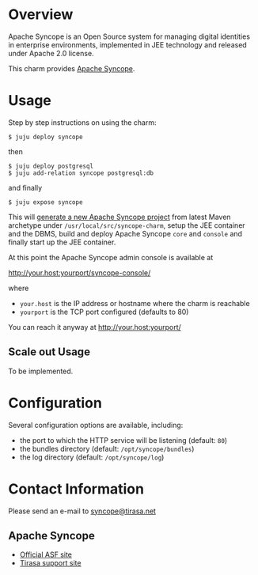 # Overview

Apache Syncope is an Open Source system for managing digital identities in enterprise environments, implemented in JEE technology and released under Apache 2.0 license.

This charm provides [Apache Syncope](http://syncope.apache.org).

# Usage

Step by step instructions on using the charm:

```
$ juju deploy syncope
```

then

```
$ juju deploy postgresql
$ juju add-relation syncope postgresql:db
```

and finally

```
$ juju expose syncope
```

This will [generate a new Apache Syncope project](https://cwiki.apache.org/confluence/display/SYNCOPE/Create+a+new+Syncope+project#CreateanewSyncopeproject-Createnewproject) from latest Maven archetype under `/usr/local/src/syncope-charm`, setup the JEE container and the DBMS, build and deploy Apache Syncope `core` and `console` and finally start up the JEE container.

At this point the Apache Syncope admin console is available at 

http://your.host:yourport/syncope-console/ 

where 

 * `your.host` is the IP address or hostname where the charm is reachable
 * `yourport` is the TCP port configured (defaults to 80)

You can reach it anyway at http://your.host:yourport/

## Scale out Usage

To be implemented.

# Configuration

Several configuration options are available, including:
 * the port to which the HTTP service will be listening (default: `80`)
 * the bundles directory (default: `/opt/syncope/bundles`)
 * the log directory (default: `/opt/syncope/log`)

# Contact Information

Please send an e-mail to syncope@tirasa.net

## Apache Syncope

- [Official ASF site](http://syncope.apache.org)
- [Tirasa support site](http://syncope.tirasa.net)
